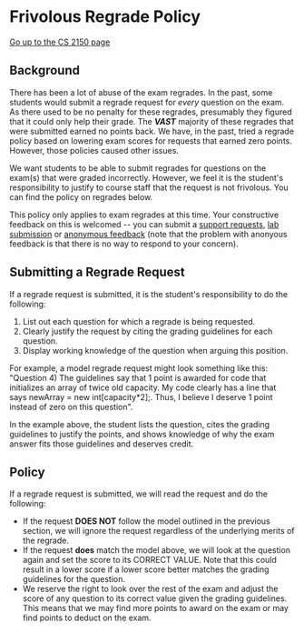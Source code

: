 Frivolous Regrade Policy
========================

[Go up to the CS 2150 page](index.html)

Background
----------

There has been a lot of abuse of the exam regrades. In the past, some students would submit a regrade request for *every* question on the exam. As there used to be no penalty for these regrades, presumably they figured that it could only help their grade.  The ***VAST*** majority of these regrades that were submitted earned no points back. We have, in the past, tried a regrade policy based on lowering exam scores for requests that earned zero points. However, those policies caused other issues. 

We want students to be able to submit regrades for questions on the exam(s) that were graded incorrectly. However, we feel it is the student's responsibility to justify to course staff that the request is not frivolous. You can find the policy on regrades below.

This policy only applies to exam regrades at this time.  Your constructive feedback on this is welcomed -- you can submit a [support requests](https://libra.cs.virginia.edu/~pedagogy/support.php), [lab submission](https://libra.cs.virginia.edu/~pedagogy/submit.php) or [anonymous feedback](https://collab.itc.virginia.edu/portal/site/7d8b39e0-ac9d-48c1-ab42-c3ca20dfb23c/page/a2056666-5b8f-40b6-8591-f73174a47bbf) (note that the problem with anonyous feedback is that there is no way to respond to your concern).


Submitting a Regrade Request
-----------

If a regrade request is submitted, it is the student's responsibility to do the following:

1) List out each question for which a regrade is being requested.
2) Clearly justify the request by citing the grading guidelines for each question.
3) Display working knowledge of the question when arguing this position.

For example, a model regrade request might look something like this: "Question 4) The guidelines say that 1 point is awarded for code that initializes an array of twice old capacity. My code clearly has a line that says newArray = new int[capacity*2];. Thus, I believe I deserve 1 point instead of zero on this question".

In the example above, the student lists the question, cites the grading guidelines to justify the points, and shows knowledge of why the exam answer fits those guidelines and deserves credit.

Policy
------

If a regrade request is submitted, we will read the request and do the following:

- If the request **DOES NOT** follow the model outlined in the previous section, we will ignore the request regardless of the underlying merits of the regrade.
- If the request **does** match the model above, we will look at the question again and set the score to its CORRECT VALUE. Note that this could result in a lower score if a lower score better matches the grading guidelines for the question.
- We reserve the right to look over the rest of the exam and adjust the score of any question to its correct value given the grading guidelines. This means that we may find more points to award on the exam or may find points to deduct on the exam. 